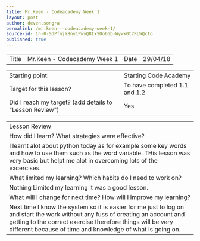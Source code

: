 ```yaml
---
title: Mr.Keen - Codeacademy Week 1
layout: post
author: deven.songra
permalink: /mr.keen---codeacademy-week-1/
source-id: 1n-0-SdPfnjY8ny1PwyQ8IxSOo66b-Wywk0t7RLWQcto
published: true
---
```

<table>
  <tr>
    <td>Title</td>
    <td>Mr.Keen - Codecademy Week 1</td>
    <td>Date</td>
    <td>29/04/18</td>
  </tr>
</table>


<table>
  <tr>
    <td>Starting point:</td>
    <td>Starting Code Academy </td>
  </tr>
  <tr>
    <td>Target for this lesson?</td>
    <td>To have completed 1.1 and 1.2</td>
  </tr>
  <tr>
    <td>Did I reach my target? 
(add details to "Lesson Review")</td>
    <td> Yes </td>
  </tr>
</table>


<table>
  <tr>
    <td>Lesson Review</td>
  </tr>
  <tr>
    <td>How did I learn? What strategies were effective? </td>
  </tr>
  <tr>
    <td>I learnt alot about python today as for example some key words and how to use them such as the word variable. THis lesson was very basic but helpt me alot in overcoming lots of the excercises.</td>
  </tr>
  <tr>
    <td>What limited my learning? Which habits do I need to work on? </td>
  </tr>
  <tr>
    <td>Nothing Limited my learning it was a good lesson.</td>
  </tr>
  <tr>
    <td>What will I change for next time? How will I improve my learning?</td>
  </tr>
  <tr>
    <td>Next time I know the system so it is easier for me just to log on and start the work without any fuss of creating an account and getting to the correct exercise therefore things will be very different because of time and knowledge of what is going on. </td>
  </tr>
</table>


